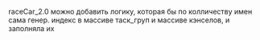 raceCar_2.0
можно добавить логику, которая бы по колличеству имен сама генер.  индекс в массиве таск_груп и массиве кэнселов, и заполняла их 
